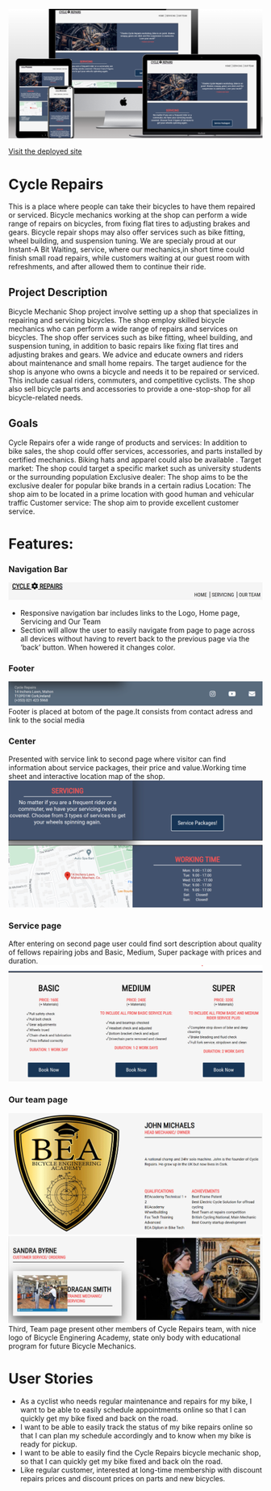 ![mockup](assets/images/readme/mockup.png)


[Visit the deployed site](https://rayknezdev.github.io/cycle-repairs/) 

#  Cycle Repairs 
This is a place where people can take their bicycles to have them repaired or serviced. Bicycle mechanics working at the shop can perform a wide range of repairs on bicycles, from fixing flat tires to adjusting brakes and gears. Bicycle repair shops may also offer services such as bike fitting, wheel building, and suspension tuning. We are specialy proud at our Instant-A Bit  Waiting,  service, where our mechanics,in short time could finish small road repairs, while customers waiting at our guest room with refreshments, and after allowed them to continue their ride.
## Project Description
 Bicycle Mechanic Shop project involve setting up a shop that specializes in repairing and servicing bicycles. The shop employ skilled bicycle mechanics who can perform a wide range of repairs and services on bicycles. The shop offer services such as bike fitting, wheel building, and suspension tuning, in addition to basic repairs like fixing flat tires and adjusting brakes and gears. We advice and educate owners and riders about maintenance and small home repairs.  The target audience for the shop is anyone who owns a bicycle and needs it to be repaired or serviced. This include casual riders, commuters, and competitive cyclists. The shop also sell bicycle parts and accessories to provide a one-stop-shop for all bicycle-related needs.
 ## Goals
Cycle Repairs ofer a wide range of products and services: In addition to bike sales, the shop could offer services, accessories, and parts installed by certified mechanics. Biking hats and apparel could also be available .
Target market: The shop could target a specific market such as university students or the surrounding population 
Exclusive dealer: The shop  aims to be the exclusive dealer for popular bike brands in a certain radius 
Location: The shop aim to be located in a prime location with good human and vehicular traffic 
Customer service: The shop  aim to provide excellent customer service.

 
 # Features:

 ### Navigation Bar

 ![nav-bar](assets/images/readme/nav-bar.png)


   - Responsive navigation bar includes links to the Logo, Home page, Servicing and Our Team
   - Section will allow the user to easily navigate from page to page across all devices without having to revert back to the previous page via the ‘back’ button. When howered it changes color.

### Footer

![Footer](assets/images/readme/Footer.png)
Footer is placed at botom of the page.It consists from contact adress and link to the social media

### Center
Presented with service link to second page where visitor can find information about service packages, their price and value.Working time sheet and interactive location map of the shop.
![Center](<assets/images/readme/Center 1st page.png>)


### Service page
After entering on second page user could find sort description about quality of fellows repairing jobs and Basic, Medium, Super package with prices and duration.
![Service](<Service page.png>)

### Our team page
![Team1](assets/images/readme/Team1.png)
![Team2](Team2.png)
Third, Team page present other members of Cycle Repairs team, with nice logo of Bicycle Enginering Academy, state only body with educational program for future Bicycle Mechanics.

# User Stories
 - As a cyclist who needs regular maintenance and repairs for my bike, I want to be able to easily schedule appointments online so that I can quickly get my bike fixed  and 
    back on the road.
 - I want to be able to easily track the status  of my bike repairs online so that I can plan my schedule accordingly and to know when my bike is ready for pickup.           
 -  I want to be able to easily find the Cycle Repairs bicycle mechanic shop, so that I can quickly get my bike fixed and back oln the road.
 - Like regular customer, interested at long-time membership with discount repairs prices and discount prices on parts and new bicycles. 

